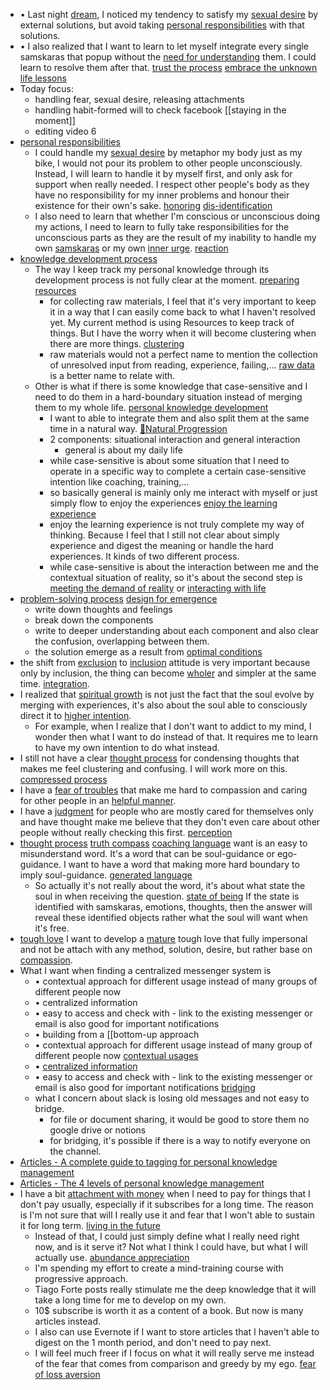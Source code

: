 - •	Last night [dream](<dream.md>), I noticed my tendency to satisfy my [sexual desire](<sexual desire.md>) by external solutions, but avoid taking [personal responsibilities](<personal responsibilities.md>) with that solutions.
- •	I also realized that I want to learn to let myself integrate every single samskaras that popup without the [need for understanding](<need for understanding.md>) them. I could learn to resolve them after that. [trust the process](<trust the process.md>) [embrace the unknown](<embrace the unknown.md>) [life lessons](<life lessons.md>)
- Today focus:
    - handling fear, sexual desire, releasing attachments
    - handling habit-formed will to check facebook [[staying in
the moment]]
    - editing video 6
- [personal responsibilities](<personal responsibilities.md>)
    - I could handle my [sexual desire](<sexual desire.md>) by metaphor my body just
as my bike, I would not pour its problem to other people unconsciously.
Instead, I will learn to handle it by myself first, and only ask for support
when really needed. I respect other people's body as they have no
responsibility for my inner problems and honour their existence for their own's
sake. [honoring](<honoring.md>) [dis-identification](<dis-identification.md>)
    - I also need to learn that whether I'm conscious or
unconscious doing my actions, I need to learn to fully take responsibilities
for the unconscious parts as they are the result of my inability to handle my
own [samskaras](<samskaras.md>) or my own [inner urge](<inner urge.md>). [reaction](<reaction.md>)
- [knowledge development process](<knowledge development process.md>)
    - The way I keep track my personal knowledge through its development process is not fully clear at the moment. [preparing resources](<preparing resources.md>)
        - for collecting raw materials, I feel that it's very important to keep it in a way that I can easily come back to what I haven't resolved yet. My current method is using Resources to keep track of things. But I have the worry when it will become clustering when there are more things. [clustering](<clustering.md>)
        - raw materials would not a perfect name to mention the collection of unresolved input from reading, experience, failing,... [raw data](<raw data.md>) is a better name to relate with.
    - Other is what if there is some knowledge that case-sensitive and I need to do them in a hard-boundary situation instead of merging them to my whole life. [personal knowledge development](<personal knowledge development.md>)
        - I want to able to integrate them and also split them at the same time in a natural way. [🌱Natural Progression](<🌱Natural Progression.md>)
        - 2 components: situational interaction and general interaction
            - general is about my daily life
        - while case-sensitive is about some situation that I need to operate in a specific way to complete a certain case-sensitive intention like coaching, training,...
        - so basically general is mainly only me interact with myself or just simply flow to enjoy the experiences [enjoy the learning experience](<enjoy the learning experience.md>)
        - enjoy the learning experience is not truly complete my way of thinking. Because I feel that I still not clear about simply experience and digest the meaning or handle the hard experiences. It kinds of two different process.
        - while case-sensitive is about the interaction between me and the contextual situation of reality, so it's about the second step is [meeting the demand of reality](<meeting the demand of reality.md>) or [interacting with life](<interacting with life.md>)
- [problem-solving process](<problem-solving process.md>) [design for emergence](<design for emergence.md>)
    - write down thoughts and feelings
    - break down the components
    - write to deeper understanding about each component and also
clear the confusion, overlapping between them.
    - the solution emerge as a result from [optimal conditions](<optimal conditions.md>)
- the shift from [exclusion](<exclusion.md>) to [inclusion](<inclusion.md>) attitude is very important because only by inclusion, the thing can become [wholer](<wholer.md>) and simpler at the same time. [integration](<integration.md>).
- I realized that [spiritual growth](<spiritual growth.md>) is not just the fact that the soul evolve by merging with experiences, it's also about the soul able to consciously direct it to [higher intention](<higher intention.md>).
    - For example, when I realize that I don't want to addict to my mind, I wonder then what I want to do instead of that. It requires me to learn to have my own intention to do what instead.
- I still not have a clear [thought process](<thought process.md>) for condensing
thoughts that makes me feel clustering and confusing. I will work more on this.
[compressed process](<compressed process.md>)
- I have a [fear of troubles](<fear of troubles.md>) that make me hard to
compassion and caring for other people in an [helpful manner](<helpful manner.md>).
- I have a [judgment](<judgment.md>) for people who are mostly cared for
themselves only and have thought make me believe that they don't even care
about other people without really checking this first. [perception](<perception.md>)
- [thought process](<thought process.md>) [truth compass](<truth compass.md>) [coaching language](<coaching language.md>) want is an easy to misunderstand word. It's a word that can be soul-guidance or ego-guidance. I want to have a word that making more hard boundary to imply soul-guidance. [generated language](<generated language.md>)
    - So actually it's not really about the word, it's about what state the soul in when receiving the question. [state of being](<state of being.md>) If the state is identified with samskaras, emotions, thoughts, then the answer will reveal these identified objects rather what the soul will want when it's free.
- [tough love](<tough love.md>) I want to develop a [mature](<mature.md>) tough love that fully impersonal and not be attach with any method, solution, desire, but rather base on [compassion](<compassion.md>).
- What I want when finding a centralized messenger system is
    - •	contextual approach for different usage instead of many groups of different people now
    - •	centralized information
    - •	easy to access and check with - link to the existing messenger or email is also good for important notifications
    - •	building from a [[bottom-up approach
    - •	contextual approach for different usage instead of many group of different people now [contextual usages](<contextual usages.md>)
    - •	[centralized information](<centralized information.md>)
    - •	easy to access and check with - link to the existing messenger or email is also good for important notifications [bridging](<bridging.md>)
    - what I concern about slack is losing old messages and not easy to bridge.
        - for file or document sharing, it would be good to store them no google drive or notions
        - for bridging, it's possible if there is a way to notify everyone on the channel.
- [Articles - A complete guide to tagging for personal knowledge management](<Articles - A complete guide to tagging for personal knowledge management.md>)
- [Articles - The 4 levels of personal knowledge management](<Articles - The 4 levels of personal knowledge management.md>)
- I have a bit [attachment with money](<attachment with money.md>) when I need to pay
for things that I don't pay usually, especially if it subscribes for a long
time. The reason is I'm not sure that will I really use it and fear that I
won't able to sustain it for long term. [living in the future](<living in the future.md>)
    - Instead of that, I could just simply define what I really
need right now, and is it serve it? Not what I think I could have, but what I
will actually use. [abundance appreciation](<abundance appreciation.md>)
    - I'm spending my effort to create a mind-training course with
progressive approach.
    - Tiago Forte posts really stimulate me the deep knowledge
that it will take a long time for me to develop on my own.
    - 10$ subscribe is worth it as a content of a book. But now is
many articles instead.
    - I also can use Evernote if I want to store articles that I
haven't able to digest on the 1 month period, and don't need to pay next.
    - I will feel much freer if I focus on what it will really
serve me instead of the fear that comes from comparison and greedy by my ego.
[fear of loss aversion](<fear of loss aversion.md>)
